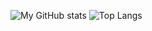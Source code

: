 ![My GitHub stats](https://github-readme-stats.vercel.app/api?username=zloihach&show_icons=true&theme=onedark)
![Top Langs](https://github-readme-stats.vercel.app/api/top-langs/?username=zloihach&theme=onedark)

<!---
zloihach/zloihach is a ✨ special ✨ repository because its `README.md` (this file) appears on your GitHub profile.
You can click the Preview link to take a look at your changes.
--->
